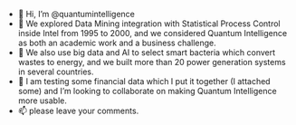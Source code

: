 - 👋 Hi, I’m @quantumintelligence
- 👀 We explored Data Mining integration with Statistical Process Control inside Intel from 1995 to 2000, and we considered Quantum Intelligence as both an academic work and a business challenge.
- 🌱 We also use big data and AI to select smart bacteria which convert wastes to energy, and we built more than 20 power generation systems in several countries. 
- 💞️ I am testing some financial data which I put it together (I attached some) and I’m looking to collaborate on making Quantum Intelligence more usable. 
- 📫 please leave your comments.

<!---
quantumintelligence/quantumintelligence is a ✨ special ✨ repository because its `README.md` (this file) appears on your GitHub profile.
You can click the Preview link to take a look at your changes.
--->
